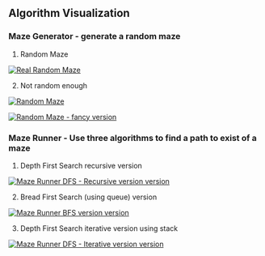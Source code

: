 ## Algorithm Visualization

### Maze Generator - generate a random maze

1. Random Maze

[![Real Random Maze](https://i.ytimg.com/vi/4BVG5mA6UzE/hqdefault.jpg)](https://youtu.be/4BVG5mA6UzE)

2. Not random enough

[![Random Maze](https://i.ytimg.com/vi/JKMu2cw0rmA/hqdefault.jpg)](https://youtu.be/JKMu2cw0rmA)

[![Random Maze - fancy version](https://i.ytimg.com/vi/BcaoUZlMrZE/hqdefault.jpg)](https://youtu.be/BcaoUZlMrZE)




### Maze Runner - Use three algorithms to find a path to exist of a maze

1. Depth First Search recursive version

[![Maze Runner DFS - Recursive version version](https://i.ytimg.com/vi/1Vn5hAb9FL4/hqdefault.jpg)](https://youtu.be/1Vn5hAb9FL4)

2. Bread First Search (using queue) version

[![Maze Runner BFS version version](https://i.ytimg.com/vi/mol5qUQLdP8/hqdefault.jpg)](https://youtu.be/mol5qUQLdP8)

3. Depth First Search iterative version using stack

[![Maze Runner DFS - Iterative version version](https://i.ytimg.com/vi/6FTUx9EvHkY/hqdefault.jpg)](https://youtu.be/6FTUx9EvHkY)
